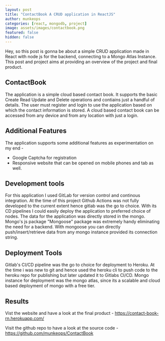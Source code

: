 ```yaml
---
layout: post
title: "ContactBook A CRUD application in ReactJS"
author: munkeops
categories: [react, mongodb, project]
image: assets/images/contactbook.png
featured: false
hidden: false
---
```




Hey, so this post is gonna be about a simple CRUD application made in React with node js for the backend, connecting to a Mongo Atlas Instance. This post and project aims at providing an overview of the project and final product.

## ContactBook

The application is a simple cloud based contact book. It supports the basic Create Read Update and Delete operations and contiains just a handful of details. The user must register and login to use the application based on which the contact information is stored. A cloud based contact book can be accessed from any device and from any location with just a login.

## Additional Features

The application supports some additional features as experimentation on my end -
- Google Captcha for registration
- Responsive website that can be opened on mobile phones and tab as well.

## Development tools

For this application I used GitLab for version control and continous integration. At the time of this project Github Actions was not fully developed to the current extent hence gitlab was the go to choice. With its CD pipelines I could easily deploy the application to preferred choice of nodes. The data for the application was directly stored in the mongo. Mongo's js package "Mongoose" package was extremely handy eliminating the need for a backend. With mongoose you can directly push/insert/retrieve data from any mongo instance provided its connection string.

## Deployment Tools

Gitlab's CI/CD pipeline was the go to choice for deployment to Heroku. At the time i was new to git and hence used the heroku cli to push code to the heroku repo for publishing but later updated it to Gitlabs CI/CD. Mongo instance for deployment was the mongo atlas, since its a scalable and cloud based deployment of mongo with a free tier.

## Results 

Vist the website and have a look at the final product - https://contact-book-rn.herokuapp.com/

Visit the github repo to have a look at the source code - https://github.com/munkeops/ContactBook

